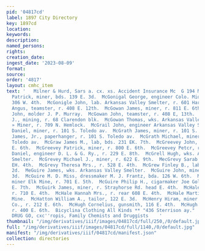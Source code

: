 ```yaml
---
pid: '04817cd'
label: 1897 City Directory
key: 1897cd
location: 
keywords: 
description: 
named_persons: 
rights: 
creation_date: 
ingest_date: '2023-08-09'
format: 
source: 
order: '4817'
layout: cmhc_item
text: '   Milner & Hurd, Sars a. cx. xs. Accident Insurance Mc  G 194 McH  McGoldrick
  Patrick, miner, bds. 139 E. 3d.  McGonigal George, engineer Colo. Mid. R. R., r.
  306 W. 4th.  McGonigle John, lab. Arkansas Valley Smelter, r. 601 Har- , rison av.  McGowan
  Angus, teamster, r. 408 E. 12th.  McGowan James, miner, r. 811 E. 6th.  McGowan
  John, molder J. P. Murray.  McGowan John, teamster, r. 408 E, 13th.  McGowan John
  J., mining, r. 68 Clarendon blk.  McGowan Thomas, wks. Arkansas Valley Smelter.  McGowan
  » Miner, r. 709 N. Hemlock.  McGrail John, engineer Arkansas Valley Smelter.  McGrath
  Daniel, miner, r. 101 S. Toledo av.  McGrath James, miner, r. 101 S. Toledo av.  McGrath
  James, Jr., paperhanger, r. 101 S. Toledo av.  McGrath Michael, miner, r. 101 S.
  Toledo av.  McGraw James M., lab, bds. 231 EK. 7th.  McGreevey John, miner, r. 800
  E. 6th.  McGreevey Patrick, miner, r. 800 E. 6th.  McGreevey Petcr, r. 800 E. 6th.  McGreevy
  Daniel, engineer D. L. & G. Ry., r. 229 E. 8th.  McGrell Hugh, wks. Arkansas Valley
  Smelter.  McGrevey Michael J., miner, r. 622 E. 9th.  MecGrevy Sarab Mrs., r. 528
  EH. 4th.  McGrevy Theresa Mrs., r. 528 E. 4th.  McGrew Finley B., lab, r. 315 W.
  2d.  MeGuire James, wks. Arkansas Valley Smelter.  McGuire John, miner, r. 139 E.
  3d.  McGuire M. D. Miss, dressmaker M. J. Frantz, bda. 126 W. 6th.  McGuire Patrick,
  miner Elk Mine, r. 701 E. 5th.  McGuire Philip H., cigarmaker Joe Golob, r. 107
  E. 7th.  McGuirk James, miner, r. Strayhorse Rd. head E. 4th.  McHale Bridget Mrs.,
  r. 710 E. 4th.  McHale Hannah Mrs., r. rear 608 E. 4th.  McHale Martin, miner Sedalia
  Mine.  McHatton William A., tailor, 122 E. 3d.  McHenry Hiram, miner Mahala Mining
  Co., r. 212 E. 6th.  McHugh Cornelius, gunsmith, 116 E. 4th.  McHugh James, miner,
  r. 400 E. 6th.  Bicyclina Clothing All Kinds ** "436 Sterrison ay."        THE BLOSE
  DRUG GO, cxc''ropis, Family Chemists and Druggists    '
thumbnail: "/img/derivatives/iiif/images/04817cd/full/250,/0/default.jpg"
full: "/img/derivatives/iiif/images/04817cd/full/1140,/0/default.jpg"
manifest: "/img/derivatives/iiif/04817cd/manifest.json"
collection: directories
---
```

